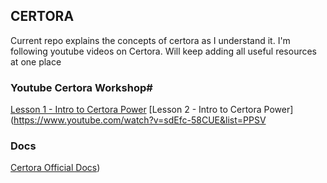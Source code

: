 ## CERTORA

Current repo explains the concepts of certora as I understand it. I'm following youtube videos on Certora. Will keep adding all useful resources at one place


### Youtube Certora Workshop#
[Lesson 1 - Intro to Certora Power](https://www.youtube.com/watch?v=sdEfc-58CUE&list=PPSV)
[Lesson 2 - Intro to Certora Power](https://www.youtube.com/watch?v=sdEfc-58CUE&list=PPSV


### Docs
[Certora Official Docs](https://docs.certora.com/en/latest/))
